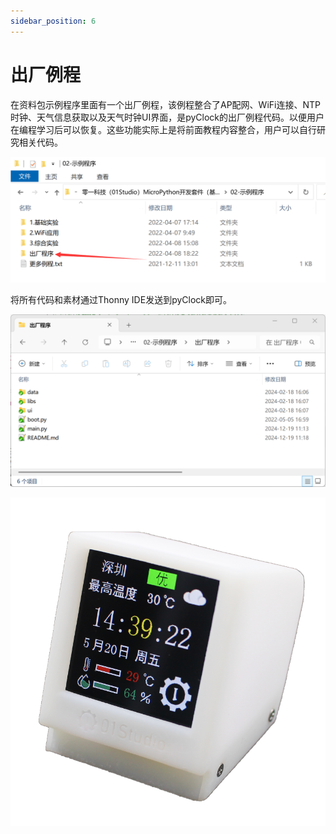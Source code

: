 ```yaml
---
sidebar_position: 6
---
```


# 出厂例程

在资料包示例程序里面有一个出厂例程，该例程整合了AP配网、WiFi连接、NTP时钟、天气信息获取以及天气时钟UI界面，是pyClock的出厂例程代码。以便用户在编程学习后可以恢复。这些功能实际上是将前面教程内容整合，用户可以自行研究相关代码。

![default_demo](./img/default_demo/default_demo1.png)

将所有代码和素材通过Thonny IDE发送到pyClock即可。

![default_demo](./img/default_demo/default_demo2.png)

![default_demo](./img/default_demo/default_demo3.png)

